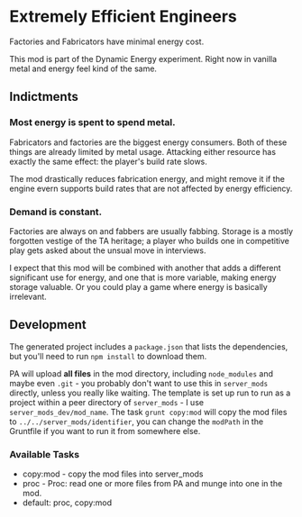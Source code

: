 # Extremely Efficient Engineers

Factories and Fabricators have minimal energy cost.

This mod is part of the Dynamic Energy experiment.  Right now in vanilla metal and energy feel kind of the same.

## Indictments

### Most energy is spent to spend metal.

Fabricators and factories are the biggest energy consumers.  Both of these things are already limited by metal usage.  Attacking either resource has exactly the same effect: the player's build rate slows. 

The mod drastically reduces fabrication energy, and might remove it if the engine evern supports build rates that are not affected by energy efficiency.

### Demand is constant.

Factories are always on and fabbers are usually fabbing.  Storage is a mostly forgotten vestige of the TA heritage; a player who builds one in competitive play gets asked about the unsual move in interviews.

I expect that this mod will be combined with another that adds a different significant use for energy, and one that is more variable, making energy storage valuable. Or you could play a game where energy is basically irrelevant.

## Development

The generated project includes a `package.json` that lists the dependencies, but you'll need to run `npm install` to download them.

PA will upload **all files** in the mod directory, including `node_modules` and maybe even `.git` - you probably don't want to use this in `server_mods` directly, unless you really like waiting.  The template is set up run to run as a project within a peer directory of `server_mods` - I use `server_mods_dev/mod_name`.  The task `grunt copy:mod` will copy the mod files to `../../server_mods/identifier`, you can change the `modPath` in the Gruntfile if you want to run it from somewhere else.

### Available Tasks

- copy:mod - copy the mod files into server_mods
- proc - Proc: read one or more files from PA and munge into one in the mod.
- default: proc, copy:mod
